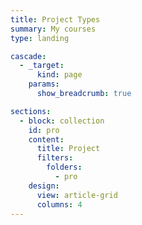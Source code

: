 ```yaml
---
title: Project Types
summary: My courses
type: landing

cascade:
  - _target:
      kind: page
    params:
      show_breadcrumb: true

sections:
  - block: collection
    id: pro
    content:
      title: Project
      filters:
        folders:
          - pro
    design:
      view: article-grid
      columns: 4
---
```

